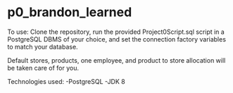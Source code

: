 # p0_brandon_learned

To use: Clone the repository, run the provided Project0Script.sql script in a PostgreSQL DBMS of your choice, and set the connection factory variables to match your database.

Default stores, products, one employee, and product to store allocation will be taken care of for you.


Technologies used:
-PostgreSQL
-JDK 8
